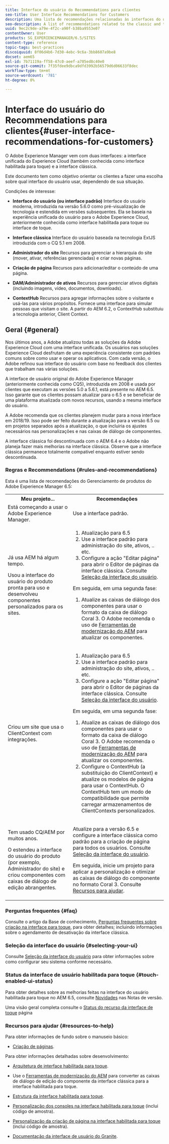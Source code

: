 ```yaml
---
title: Interface do usuário do Recommendations para clientes
seo-title: User Interface Recommendations for Customers
description: Uma lista de recomendações relacionadas às interfaces do usuário clássicas e otimizadas para toque.
seo-description: A list of recommendations related to the classic and touch-optimized user interfaces.
uuid: 9ec2c9de-a79e-4f2c-a90f-b38ba9553e07
contentOwner: User
products: SG_EXPERIENCEMANAGER/6.5/SITES
content-type: reference
topic-tags: best-practices
discoiquuid: 8f06d4b6-7d30-4ebc-9c6a-3bb8607a9be8
docset: aem65
exl-id: 7b71119a-ff58-47c0-aeef-a705ed8c40e0
source-git-commit: 7f35fdee9dbca9dfd3992b56579d6d06633f8dec
workflow-type: tm+mt
source-wordcount: '781'
ht-degree: 0%

---
```


# Interface do usuário do Recommendations para clientes{#user-interface-recommendations-for-customers}

O Adobe Experience Manager vem com duas interfaces: a interface unificada do Experience Cloud (também conhecida como interface habilitada para toque) e a interface clássica.

Este documento tem como objetivo orientar os clientes a fazer uma escolha sobre qual interface do usuário usar, dependendo de sua situação.

Condições de interesse:

* **Interface do usuário (ou interface padrão)**
Interface do usuário moderna, introduzida na versão 5.6.0 como pré-visualização de tecnologia e estendida em versões subsequentes. Ela se baseia na experiência unificada do usuário para o Adobe Experience Cloud, anteriormente conhecida como interface habilitada para toque ou interface de toque.

* **Interface clássica**
Interface do usuário baseada na tecnologia ExtJS introduzida com o CQ 5.1 em 2008.

* **Administrador do site**
Recursos para gerenciar a hierarquia do site (mover, ativar, referências gerenciadas) e criar novas páginas.

* **Criação de página**
Recursos para adicionar/editar o conteúdo de uma página.

* **DAM/Administrador de ativos**
Recursos para gerenciar ativos digitais (incluindo imagens, vídeo, documentos, downloads).

* **ContextHub**
Recursos para agregar informações sobre o visitante e usá-las para vários propósitos. Fornece uma interface para simular pessoas que visitam o site. A partir do AEM 6.2, o ContextHub substituiu a tecnologia anterior, Client Context.

## Geral {#general}

Nos últimos anos, a Adobe atualizou todas as soluções da Adobe Experience Cloud com uma interface unificada. Os usuários nas soluções Experience Cloud desfrutam de uma experiência consistente com padrões comuns sobre como usar e operar os aplicativos. Com cada versão, o Adobe refinou sua interface do usuário com base no feedback dos clientes que trabalham nas várias soluções.

A interface de usuário original do Adobe Experience Manager (anteriormente conhecida como CQ5), introduzida em 2008 e usada por clientes que executam as versões 5.0 a 5.6.1, está presente no AEM 6.5. Isso garante que os clientes possam atualizar para o 6.5 e se beneficiar de uma plataforma atualizada com novos recursos, usando a mesma interface do usuário.

A Adobe recomenda que os clientes planejem mudar para a nova interface em 2018/19. Isso pode ser feito durante a atualização para a versão 6.5 ou em projetos separados após a atualização, o que incluiria os ajustes necessários nas personalizações e nas caixas de diálogo de componentes.

A interface clássica foi descontinuada com o AEM 6.4 e o Adobe não planeja fazer mais melhorias na interface clássica. Observe que a interface clássica permanece totalmente compatível enquanto estiver sendo descontinuada.

### Regras e Recommendations {#rules-and-recommendations}

Esta é uma lista de recomendações do Gerenciamento de produtos do Adobe Experience Manager 6.5:

<table>
 <tbody>
  <tr>
   <th>Meu projeto...</th>
   <th>Recomendações</th>
  </tr>
  <tr>
   <td>Está começando a usar o Adobe Experience Manager.</td>
   <td>Use a interface padrão.</td>
  </tr>
  <tr>
   <td><p>Já usa AEM há algum tempo.</p> <p>Usou a interface do usuário do produto pronta para uso e desenvolveu componentes personalizados para os sites.<br /> </p> </td>
   <td>
    <ol>
     <li>Atualização para 6.5</li>
     <li>Use a interface padrão para administração do site, ativos, .. etc.<br /> </li>
     <li>Configure a ação "Editar página" para abrir o Editor de páginas da interface clássica. Consulte <a href="#selecting-your-ui">Seleção da interface do usuário</a>.</li>
    </ol> <p>Em seguida, em uma segunda fase:</p>
    <ol>
     <li>Atualize as caixas de diálogo dos componentes para usar o formato da caixa de diálogo Coral 3. O Adobe recomenda o uso de <a href="/help/sites-developing/modernization-tools.md">Ferramentas de modernização do AEM</a> para atualizar os componentes.</li>
    </ol> </td>
  </tr>
  <tr>
   <td>Criou um site que usa o ClientContext com integrações.<br /> </td>
   <td>
    <ol>
     <li>Atualização para 6.5</li>
     <li>Use a interface padrão para administração do site, ativos, .. etc.</li>
     <li>Configure a ação "Editar página" para abrir o Editor de páginas da interface clássica. Consulte <a href="#selecting-your-ui">Seleção da interface do usuário</a>.</li>
    </ol> <p>Em seguida, em uma segunda fase:</p>
    <ol>
     <li>Atualize as caixas de diálogo dos componentes para usar o formato da caixa de diálogo Coral 3. O Adobe recomenda o uso de <a href="/help/sites-developing/modernization-tools.md">Ferramentas de modernização do AEM</a> para atualizar os componentes.</li>
     <li>Configure o ContextHub (a substituição do ClientContext) e atualize os modelos de página para usar o ContextHub. O ContextHub tem um modo de compatibilidade que permite carregar armazenamentos de ClientContexts personalizados.</li>
    </ol> </td>
  </tr>
  <tr>
   <td><p>Tem usado CQ/AEM por muitos anos.</p> <p>O estendeu a interface do usuário do produto (por exemplo, Administrador do site) e criou componentes com caixas de diálogo de edição abrangentes.</p> </td>
   <td><p>Atualize para a versão 6.5 e configure a interface clássica como padrão para a criação de página para todos os usuários. Consulte <a href="#selecting-your-ui">Seleção da interface do usuário</a>.</p> <p>Em seguida, inicie um projeto para aplicar a personalização e otimizar as caixas de diálogo do componente no formato Coral 3. Consulte <a href="#resources-to-help">Recursos para ajudar</a>.<br /> </p> </td>
  </tr>
 </tbody>
</table>

### Perguntas frequentes {#faq}

Consulte o artigo da Base de conhecimento, [Perguntas frequentes sobre criação na interface para toque](https://helpx.adobe.com/experience-manager/kb/index/touchui_faq.html), para obter detalhes; incluindo informações sobre o agendamento de desativação da interface clássica.

### Seleção da interface do usuário {#selecting-your-ui}

Consulte [Seleção da interface do usuário](/help/sites-authoring/select-ui.md) para obter informações sobre como configurar seu sistema conforme necessário.

### Status da interface de usuário habilitada para toque {#touch-enabled-ui-status}

Para obter detalhes sobre as melhorias feitas na interface do usuário habilitada para toque no AEM 6.5, consulte [Novidades](/help/release-notes/release-notes.md#what-s-new) nas Notas de versão.

Uma visão geral completa consulte o [Status do recurso da interface de toque](/help/release-notes/touch-ui-features-status.md) página

### Recursos para ajudar {#resources-to-help}

Para obter informações de fundo sobre o manuseio básico:

* [Criação de páginas](/help/sites-authoring/page-authoring.md).

Para obter informações detalhadas sobre desenvolvimento:

* [Arquitetura de interface habilitada para toque](/help/sites-developing/touch-ui-concepts.md).
* Use o [Ferramentas de modernização do AEM](/help/sites-developing/modernization-tools.md) para converter as caixas de diálogo de edição do componente da interface clássica para a interface habilitada para toque.

* [Estrutura da interface habilitada para toque](/help/sites-developing/touch-ui-structure.md).

* [Personalização dos consoles na interface habilitada para toque](/help/sites-developing/customizing-consoles-touch.md) (inclui código de amostra).

* [Personalização da criação de página na interface habilitada para toque](/help/sites-developing/customizing-page-authoring-touch.md) (inclui código de amostra).

* [Documentação da interface de usuário do Granite](https://helpx.adobe.com/experience-manager/6-5/sites/developing/using/reference-materials/granite-ui/api/index.html).
